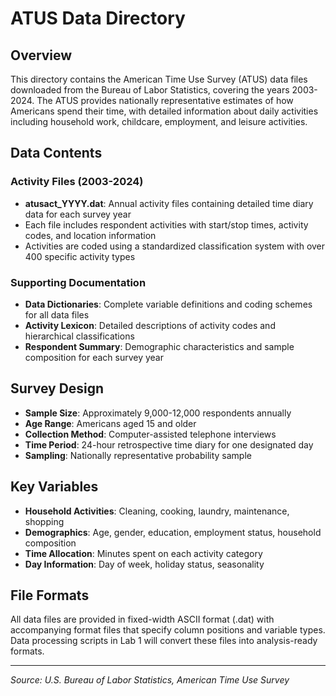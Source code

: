 # ATUS Data Directory

## Overview

This directory contains the American Time Use Survey (ATUS) data files downloaded from the Bureau of Labor Statistics, covering the years 2003-2024. The ATUS provides nationally representative estimates of how Americans spend their time, with detailed information about daily activities including household work, childcare, employment, and leisure activities.

## Data Contents

### Activity Files (2003-2024)
- **atusact_YYYY.dat**: Annual activity files containing detailed time diary data for each survey year
- Each file includes respondent activities with start/stop times, activity codes, and location information
- Activities are coded using a standardized classification system with over 400 specific activity types

### Supporting Documentation
- **Data Dictionaries**: Complete variable definitions and coding schemes for all data files
- **Activity Lexicon**: Detailed descriptions of activity codes and hierarchical classifications
- **Respondent Summary**: Demographic characteristics and sample composition for each survey year

## Survey Design

- **Sample Size**: Approximately 9,000-12,000 respondents annually
- **Age Range**: Americans aged 15 and older
- **Collection Method**: Computer-assisted telephone interviews
- **Time Period**: 24-hour retrospective time diary for one designated day
- **Sampling**: Nationally representative probability sample

## Key Variables

- **Household Activities**: Cleaning, cooking, laundry, maintenance, shopping
- **Demographics**: Age, gender, education, employment status, household composition
- **Time Allocation**: Minutes spent on each activity category
- **Day Information**: Day of week, holiday status, seasonality

## File Formats

All data files are provided in fixed-width ASCII format (.dat) with accompanying format files that specify column positions and variable types. Data processing scripts in Lab 1 will convert these files into analysis-ready formats.

---

*Source: U.S. Bureau of Labor Statistics, American Time Use Survey*
